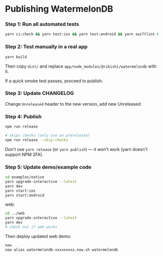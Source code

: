 # Publishing WatermelonDB

### Step 1: Run all automated tests

```bash
yarn ci:check && yarn test:ios && yarn test:android && yarn swiftlint && yarn ktlint
```

### Step 2: Test manually in a real app

```bash
yarn build
```

Then copy `dist/` and replace `app/node_modules/@rikishi/watermelondb` with it.

If a quick smoke test passes, proceed to publish.

### Step 3: Update CHANGELOG

Change `Unreleased` header to the new version, add new Unreleased

### Step 4: Publish

```bash
npm run release

# skips checks (only use on prerelease)
npm run release --skip-checks
```

Don't use `yarn release` (or `yarn publish`) — it won't work (yarn doesn't support NPM 2FA).

### Step 5: Update demo/example code

```bash
cd examples/native
yarn upgrade-interactive --latest
yarn dev
yarn start:ios
yarn start:android
```

web:

```bash
cd ../web
yarn upgrade-interactive --latest
yarn dev
# check out if web works
```

Then deploy updated web demo:

```bash
now
now alias watermelondb-xxxxxxxxx.now.sh watermelondb
```

